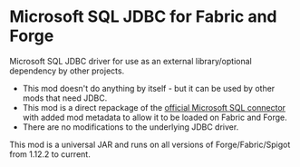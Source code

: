 # Microsoft SQL JDBC for Fabric and Forge

Microsoft SQL JDBC driver for use as an external library/optional dependency by other projects.

* This mod doesn't do anything by itself - but it can be used by other mods that need JDBC.
* This mod is a direct repackage of the [official Microsoft SQL connector](https://docs.microsoft.com/en-us/sql/connect/jdbc/microsoft-jdbc-driver-for-sql-server) with added mod metadata to allow it to be loaded on Fabric and Forge.
* There are no modifications to the underlying JDBC driver.

This mod is a universal JAR and runs on all versions of Forge/Fabric/Spigot from 1.12.2 to current.
